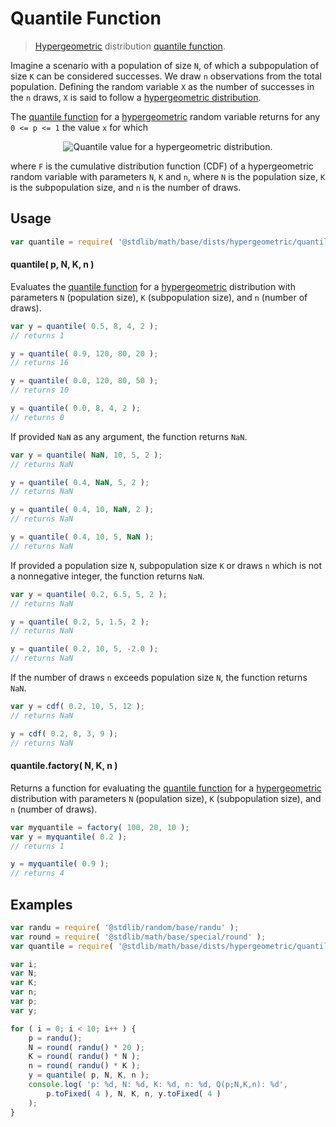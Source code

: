 # Quantile Function

> [Hypergeometric][hypergeometric-distribution] distribution [quantile function][quantile-function].

<section class="intro">

Imagine a scenario with a population of size `N`, of which a subpopulation of size `K` can be considered successes. We draw `n` observations from the total population. Defining the random variable `X` as the number of successes in the `n` draws, `X` is said to follow a [hypergeometric distribution][hypergeometric-distribution].

The [quantile function][quantile-function] for a [hypergeometric][hypergeometric-distribution] random variable returns for any `0 <= p <= 1` the value `x` for which

<!-- <equation class="equation" label="eq:hypergeometric_quantile_function" align="center" raw="F(x-1;N,K,n) < p \le F(x;N,K,n)" alt="Quantile value for a hypergeometric distribution."> -->

<div class="equation" align="center" data-raw-text="F(x-1;N,K,n) &lt; p \le F(x;N,K,n)" data-equation="eq:hypergeometric_quantile_function">
    <img src="https://cdn.rawgit.com/stdlib-js/stdlib/6c7e930588674097b03b3201c5d368532bba6c67/lib/node_modules/@stdlib/math/base/dists/hypergeometric/quantile/docs/img/equation_hypergeometric_quantile_function.svg" alt="Quantile value for a hypergeometric distribution.">
    <br>
</div>

<!-- </equation> -->

where `F` is the cumulative distribution function (CDF) of a hypergeometric random variable with parameters `N`, `K` and `n`, where `N` is the population size, `K` is the subpopulation size, and `n` is the number of draws.

</section>

<!-- /.intro -->

<section class="usage">

## Usage

```javascript
var quantile = require( '@stdlib/math/base/dists/hypergeometric/quantile' );
```

#### quantile( p, N, K, n )

Evaluates the [quantile function][quantile-function] for a [hypergeometric][hypergeometric-distribution] distribution with parameters `N` (population size), `K` (subpopulation size), and `n` (number of draws).

```javascript
var y = quantile( 0.5, 8, 4, 2 );
// returns 1

y = quantile( 0.9, 120, 80, 20 );
// returns 16

y = quantile( 0.0, 120, 80, 50 );
// returns 10

y = quantile( 0.0, 8, 4, 2 );
// returns 0
```

If provided `NaN` as any argument, the function returns `NaN`.

```javascript
var y = quantile( NaN, 10, 5, 2 );
// returns NaN

y = quantile( 0.4, NaN, 5, 2 );
// returns NaN

y = quantile( 0.4, 10, NaN, 2 );
// returns NaN

y = quantile( 0.4, 10, 5, NaN );
// returns NaN
```

If provided a population size `N`, subpopulation size `K` or draws `n` which is not a nonnegative integer, the function returns `NaN`.

```javascript
var y = quantile( 0.2, 6.5, 5, 2 );
// returns NaN

y = quantile( 0.2, 5, 1.5, 2 );
// returns NaN

y = quantile( 0.2, 10, 5, -2.0 );
// returns NaN
```

If the number of draws `n` exceeds population size `N`, the function returns `NaN`.

```javascript
var y = cdf( 0.2, 10, 5, 12 );
// returns NaN

y = cdf( 0.2, 8, 3, 9 );
// returns NaN
```

#### quantile.factory( N, K, n )

Returns a function for evaluating the [quantile function][quantile-function] for a [hypergeometric ][hypergeometric-distribution] distribution with parameters `N` (population size), `K` (subpopulation size), and `n` (number of draws).

```javascript
var myquantile = factory( 100, 20, 10 );
var y = myquantile( 0.2 );
// returns 1

y = myquantile( 0.9 );
// returns 4
```

</section>

<!-- /.usage -->

<section class="examples">

## Examples

```javascript
var randu = require( '@stdlib/random/base/randu' );
var round = require( '@stdlib/math/base/special/round' );
var quantile = require( '@stdlib/math/base/dists/hypergeometric/quantile' );

var i;
var N;
var K;
var n;
var p;
var y;

for ( i = 0; i < 10; i++ ) {
    p = randu();
    N = round( randu() * 20 );
    K = round( randu() * N );
    n = round( randu() * K );
    y = quantile( p, N, K, n );
    console.log( 'p: %d, N: %d, K: %d, n: %d, Q(p;N,K,n): %d',
        p.toFixed( 4 ), N, K, n, y.toFixed( 4 )
    );
}
```

</section>

<!-- /.examples -->

<section class="links">

[hypergeometric-distribution]: https://en.wikipedia.org/wiki/hypergeometric_distribution

[quantile-function]: https://en.wikipedia.org/wiki/Quantile_function

</section>

<!-- /.links -->

